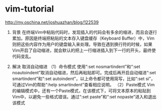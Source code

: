 # vim-tutorial

http://my.oschina.net/joshuazhan/blog/122539

1. 背景
在终端Vim中粘贴代码时，发现插入的代码会有多余的缩进，而且会逐行累加。原因是终端把粘贴的文本存入键盘缓存（Keyboard Buffer）中，Vim则把这些内容作为用户的键盘输入来处理。导致在遇到换行符的时候，如果Vim开启了自动缩进，就会默认的把上一行缩进插入到下一行的开头，最终使代码变乱。

2. 解决
取消自动缩进
（1）命令模式 
使用“:set nosmartindent”和“:set noautoindent”取消自动缩进，然后再粘贴即可。完成后再开启自动缩进“:set smartindent”和“:set autoindent”，以上命令都可使用简写，比如“:set si”，可通过Vim的帮助“:help smartindent”查看相应说明。
（2）Paste模式
Vim的编辑模式中，还有一个Paste模式，在该模式下，可将文本原本的粘贴到Vim中，以避免一些格式错误。通过“:set paste”和“:set nopaste”进入和退出该模式
